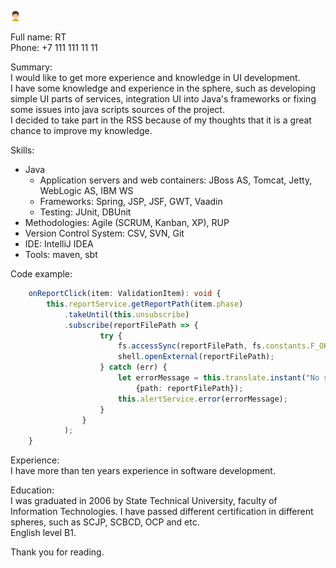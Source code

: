 ![Photo of RT](./asserts/images/photo.png)

Full name: RT  
Phone: +7 111 111 11 11  

Summary:  
I would like to get more experience and knowledge in UI development.  
I have some knowledge and experience in the sphere,
such as developing simple UI parts of services, integration UI into Java's frameworks or fixing some issues into 
java scripts sources of the project.  
I decided to take part in the RSS because of my thoughts that it is a great chance to improve my knowledge.

Skills:
* Java
  * Application servers and web containers: JBoss AS, Tomcat, Jetty, WebLogic AS, IBM WS
  * Frameworks: Spring, JSP, JSF, GWT, Vaadin
  * Testing: JUnit, DBUnit
* Methodologies: Agile (SCRUM, Kanban, XP), RUP
* Version Control System: CSV, SVN, Git
* IDE: IntelliJ IDEA
* Tools: maven, sbt    

Code example:  
```typescript
    onReportClick(item: ValidationItem): void {
        this.reportService.getReportPath(item.phase)
            .takeUntil(this.unsubscribe)
            .subscribe(reportFilePath => {
                    try {
                        fs.accessSync(reportFilePath, fs.constants.F_OK);
                        shell.openExternal(reportFilePath);
                    } catch (err) {
                        let errorMessage = this.translate.instant("No such file or directory, access: '{{path}}'",
                            {path: reportFilePath});
                        this.alertService.error(errorMessage);
                    }
                }
            );
    }
```

Experience:  
I have more than ten years experience in software development. 


Education:  
I was graduated in 2006 by State Technical University, faculty of Information Technologies. I have passed different 
certification in different spheres, such as SCJP, SCBCD, OCP and etc.  
English level B1.

Thank you for reading.

